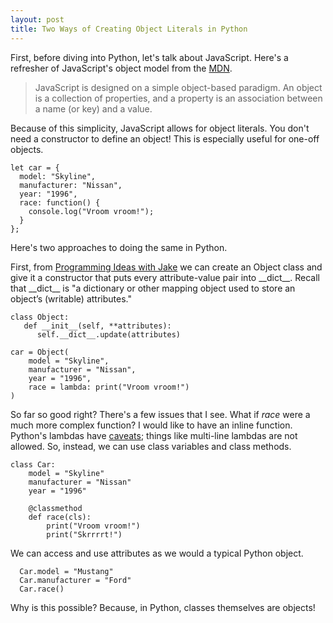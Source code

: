 ```yaml
---
layout: post
title: Two Ways of Creating Object Literals in Python
---
```

First, before diving into Python, let's talk about JavaScript. Here's a refresher of JavaScript's object model from the [MDN](https://developer.mozilla.org/en-US/docs/Web/JavaScript/Guide/Working_with_Objects). 

> JavaScript is designed on a simple object-based paradigm. An object is a collection of properties, and a property is an association between a name (or key) and a value.

Because of this simplicity, JavaScript allows for object literals. You don't need a constructor to define an object! This is especially useful for one-off objects.

    let car = {
      model: "Skyline",
      manufacturer: "Nissan",
      year: "1996",
      race: function() {
        console.log("Vroom vroom!");
      }
    };
    
Here's two approaches to doing the same in Python.

First, from [Programming Ideas with Jake](https://programmingideaswithjake.wordpress.com/2016/05/07/object-literals-in-python/) we can create an Object class and give it a constructor that puts every attribute-value pair into \_\_dict\_\_. Recall that \_\_dict\_\_ is "a dictionary or other mapping object used to store an object’s (writable) attributes."

    class Object:
       def __init__(self, **attributes):
          self.__dict__.update(attributes)
          
    car = Object(
        model = "Skyline",
        manufacturer = "Nissan",
        year = "1996",
        race = lambda: print("Vroom vroom!")
    )
   
So far so good right? There's a few issues that I see. What if *race* were a much more complex function? I would like to have an inline function. Python's lambdas have [caveats](https://www.artima.com/weblogs/viewpost.jsp?thread=147358); things like multi-line lambdas are not allowed. So, instead, we can use class variables and class methods.

    class Car:
        model = "Skyline"
        manufacturer = "Nissan"
        year = "1996"
        
        @classmethod
        def race(cls):
            print("Vroom vroom!")
            print("Skrrrrt!")
 
We can access and use attributes as we would a typical Python object. 
      
      Car.model = "Mustang"
      Car.manufacturer = "Ford"
      Car.race()
      
Why is this possible? Because, in Python, classes themselves are objects!
